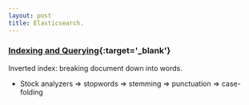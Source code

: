 ```yaml
---
layout: post
title: Elasticsearch.
---
```

### [Indexing and Querying](https://youtu.be/lWKEphKIG8U){:target='_blank'}
Inverted index: breaking document down into words.

+ Stock analyzers
=> stopwords
=> stemming
=> punctuation
=> case-folding

